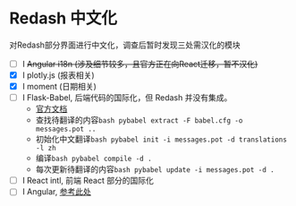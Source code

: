 # Redash 中文化

对Redash部分界面进行中文化，调查后暂时发现三处需汉化的模块

- [ ] I ~~Angular i18n (涉及细节较多，且官方正在向React迁移，暂不汉化)~~
- [x] I plotly.js (报表相关)
- [x] I moment (日期相关)
- [ ] I Flask-Babel, 后端代码的国际化，但 Redash 并没有集成。
  - [官方文档](https://pythonhosted.org/Flask-Babel/)
  - 查找待翻译的内容```bash pybabel extract -F babel.cfg -o messages.pot ..```
  - 初始化中文翻译```bash pybabel init -i messages.pot -d translations -l zh```
  - 编译```bash pybabel compile -d .```
  - 每次更新待翻译的内容```bash pybabel update -i messages.pot -d .```
- [ ] I React intl, 前端 React 部分的国际化
- [ ] I Angular, [参考此处](https://angular.io/guide/i18n)
